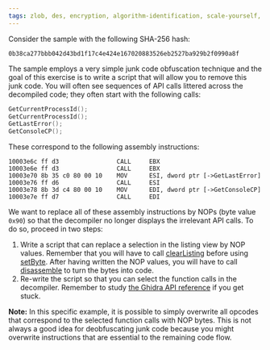 ```yaml
---
tags: zlob, des, encryption, algorithm-identification, scale-yourself, automation
---
```

Consider the sample with the following SHA-256 hash:
```
0b38ca277bbb042d43bd1f17c4e424e167020883526eb2527ba929b2f0990a8f
```
The sample employs a very simple junk code obfuscation technique and the goal of this exercise is
to write a script that will allow you to remove this junk code. You will often see sequences of
API calls littered across the decompiled code; they often start with the following calls:
```c
GetCurrentProcessId();
GetCurrentProcessId();
GetLastError();
GetConsoleCP();
```
These correspond to the following assembly instructions:
```
10003e6c ff d3                CALL     EBX
10003e6e ff d3                CALL     EBX
10003e70 8b 35 c0 80 00 10    MOV      ESI, dword ptr [->GetLastError]
10003e76 ff d6                CALL     ESI
10003e78 8b 3d c4 80 00 10    MOV      EDI, dword ptr [->GetConsoleCP]
10003e7e ff d7                CALL     EDI
```
We want to replace all of these assembly instructions by NOPs (byte value `0x90`) so
that the decompiler no longer displays the irrelevant API calls. To do so, proceed in
two steps:

1. Write a script that can replace a selection in the listing view by NOP values. Remember that you
   will have to call [clearListing][] before using [setByte][]. After having written the NOP
   values, you will have to call [disassemble][] to turn the bytes into code.
2. Re-write the script so that you can select the function calls in the decompiler. Remember to
   study [the Ghidra API reference](https://mal.re/api/) if you get stuck.

**Note:** In this specific example, it is possible to simply overwrite all opcodes that correspond
to the selected function calls with NOP bytes. This is not always a good idea for deobfuscating
junk code because you might overwrite instructions that are essential to the remaining code flow.

[clearListing]: https://mal.re/api/ghidra/program/flatapi/FlatProgramAPI.html#clearListing(ghidra.program.model.address.Address,ghidra.program.model.address.Address)
[setByte]: https://mal.re/api/ghidra/program/flatapi/FlatProgramAPI.html#setByte(ghidra.program.model.address.Address,byte)
[disassemble]: https://mal.re/api/ghidra/program/flatapi/FlatProgramAPI.html#disassemble(ghidra.program.model.address.Address)
